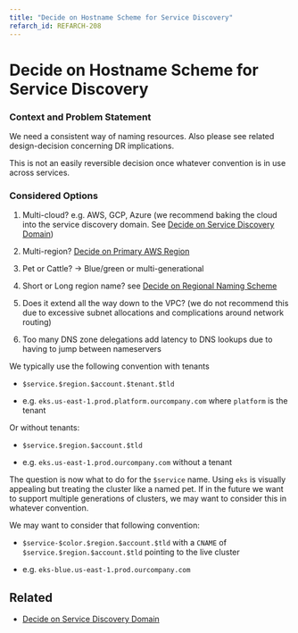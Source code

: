 ```yaml
---
title: "Decide on Hostname Scheme for Service Discovery"
refarch_id: REFARCH-208
---
```


# Decide on Hostname Scheme for Service Discovery

### Context and Problem Statement

We need a consistent way of naming resources. Also please see related design-decision concerning DR implications.

This is not an easily reversible decision once whatever convention is in use across services.

### Considered Options

1. Multi-cloud? e.g. AWS, GCP, Azure (we recommend baking the cloud into the service discovery domain. See
   [Decide on Service Discovery Domain](/learn/network/design-decisions/decide-on-service-discovery-domain))

2. Multi-region?
   [Decide on Primary AWS Region](/learn/network/design-decisions/decide-on-primary-aws-region)

3. Pet or Cattle? → Blue/green or multi-generational

4. Short or Long region name? see
   [Decide on Regional Naming Scheme](/learn/foundation/design-decisions/decide-on-regional-naming-scheme)

5. Does it extend all the way down to the VPC? (we do not recommend this due to excessive subnet allocations and
   complications around network routing)

6. Too many DNS zone delegations add latency to DNS lookups due to having to jump between nameservers

We typically use the following convention with tenants

- `$service.$region.$account.$tenant.$tld`

- e.g. `eks.us-east-1.prod.platform.ourcompany.com` where `platform` is the tenant

Or without tenants:

- `$service.$region.$account.$tld`

- e.g. `eks.us-east-1.prod.ourcompany.com` without a tenant

The question is now what to do for the `$service` name. Using `eks` is visually appealing but treating the cluster like
a named pet. If in the future we want to support multiple generations of clusters, we may want to consider this in
whatever convention.

We may want to consider that following convention:

- `$service-$color.$region.$account.$tld` with a `CNAME` of `$service.$region.$account.$tld` pointing to the live
  cluster

- e.g. `eks-blue.us-east-1.prod.ourcompany.com`

## Related

- [Decide on Service Discovery Domain](/learn/network/design-decisions/decide-on-service-discovery-domain)
